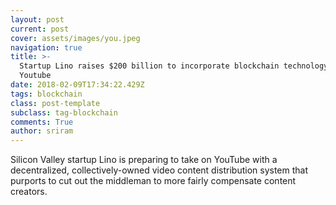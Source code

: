 ```yaml
---
layout: post
current: post
cover: assets/images/you.jpeg
navigation: true
title: >-
  Startup Lino raises $200 billion to incorporate blockchain technology in
  Youtube
date: 2018-02-09T17:34:22.429Z
tags: blockchain
class: post-template
subclass: tag-blockchain
comments: True
author: sriram
---
```

Silicon Valley startup Lino is preparing to take on YouTube with a decentralized, collectively-owned video content distribution system that purports to cut out the middleman to more fairly compensate content creators.
